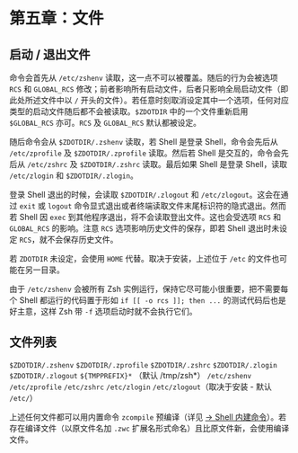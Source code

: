 # 第五章：文件

## 启动 / 退出文件

命令会首先从 `/etc/zshenv` 读取，这一点不可以被覆盖。随后的行为会被选项 `RCS` 和 `GLOBAL_RCS` 修改；前者影响所有启动文件，后者只影响全局启动文件（即此处所述文件中以 `/` 开头的文件）。若任意时刻取消设定其中一个选项，任何对应类型的启动文件随后都不会被读取。`$ZDOTDIR` 中的一个文件重新启用 `$GLOBAL_RCS` 亦可。`RCS` 及 `GLOBAL_RCS` 默认都被设定。

随后命令会从 `$ZDOTDIR/.zshenv` 读取，若 Shell 是登录 Shell，命令会先后从 `/etc/zprofile` 及 `$ZDOTDIR/.zprofile` 读取。然后若 Shell 是交互的，命令会先后从 `/etc/zshrc` 及 `$ZDOTDIR/.zshrc` 读取。最后如果 Shell 是登录 Shell，读取 `/etc/zlogin` 和 `$ZDOTDIR/.zlogin`。

登录 Shell 退出的时候，会读取 `$ZDOTDIR/.zlogout` 和 `/etc/zlogout`。这会在通过 `exit` 或 `logout` 命令显式退出或者终端读取文件末尾标识符的隐式退出。然而若 Shell 因 `exec` 到其他程序退出，将不会读取登出文件。这也会受选项 `RCS` 和 `GLOBAL_RCS` 的影响。注意 `RCS` 选项影响历史文件的保存，即若 Shell 退出时未设定 `RCS`，就不会保存历史文件。

若 `ZDOTDIR` 未设定，会使用 `HOME` 代替。取决于安装，上述位于 `/etc` 的文件也可能在另一目录。

由于 `/etc/zshenv` 会被所有 Zsh 实例运行，保持它尽可能小很重要，把不需要每个 Shell 都运行的代码置于形如 `if [[ -o rcs ]]; then ...` 的测试代码后也是好主意，这样 Zsh 带 `-f` 选项启动时就不会执行它们。

## 文件列表

`$ZDOTDIR/.zshenv`
`$ZDOTDIR/.zprofile`
`$ZDOTDIR/.zshrc`
`$ZDOTDIR/.zlogin`
`$ZDOTDIR/.zlogout`
`${TMPPREFIX}*` （默认 /tmp/zsh*）
`/etc/zshenv`
`/etc/zprofile`
`/etc/zshrc`
`/etc/zlogin`
`/etc/zlogout`（取决于安装 - 默认 `/etc/`）

上述任何文件都可以用内置命令 `zcompile` 预编译（详见 [-> Shell 内建命令](17-builtins.md)）。若存在编译文件（以原文件名加 `.zwc` 扩展名形式命名）且比原文件新，会使用编译文件。
